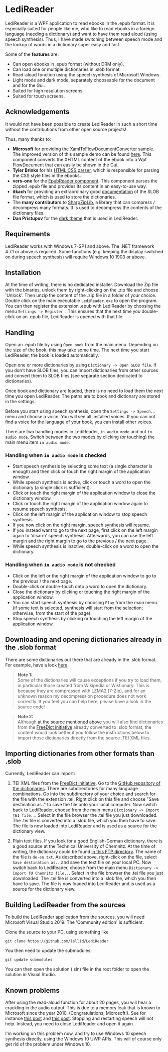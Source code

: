 # LediReader

LediReader is a WPF application to read ebooks in the .epub format. It is especially
suited for people like me, who like to read ebooks in a foreign language (needing a dictionary) and want to have them
read aloud (using speech synthesis). Thus, I have made switching between speech mode and
the lookup of words in a dictionary super easy and fast.

Some of the **features** are:
- Can open ebooks in .epub format (without DRM only).
- Can load one or multiple dictionaries in .slob format. 
- Read-aloud function using the speech synthesis of Microsoft Windows.
- Light mode and dark mode, separately chooseable for the document and for the Gui.
- Suited for high resolution screens.
- Suited for touch screens.


## Acknowledgements

It would not have been possible to create LediReader in such a short time
without the contributions from other open source projects!

Thus, many thanks to:

- **Microsoft** for providing the [XamlToFlowDocumentConverter sample](https://github.com/microsoft/WPF-Samples/blob/master/Sample%20Applications/HtmlToXamlDemo/HtmlToXamlConverter.cs).
The improved version of this sample demo can be found [here](https://github.com/lellid/HtmlToFlowDocument). This component
converts the XHTML content of the ebook into a Wpf FlowDocument that can easily be shown in the Gui.
- **Tyler Brinks** for his [HTML CSS parser](https://github.com/TylerBrinks/ExCSS), which is responsible
for parsing the CSS style files in the ebooks.
- **vers-one** for the [EpubReader component](https://github.com/vers-one/EpubReader). This component
parses the zipped .epub file and provides its content in an easy-to-use way.
- **itkach** for providing an extraordinary good [documentation](https://github.com/itkach/slob) of the SLOB file format,
which is used to store the dictionaries.
- The **many contributors** to [SharpZipLib](https://github.com/icsharpcode/SharpZipLib), a library
that can compress / decompress many formats. It is used to decompress the contents
of the dictionary files.
- **Dan Pristupov** for the [dark theme](https://github.com/DanPristupov/WpfExpressionBlendTheme/tree/master/DarkBlendTheme)
that is used in LediReader.

## Requirements

LediReader works with Windows 7-SP1 and above.
The .NET framework 4.7.1 or above is required.
Some functions (e.g. keeping the display switched on during speech synthesis) will require Windows 10 1903 or above.

## Installation

At the time of writing, there is no dedicated installer. Download the Zip file
with the binaries, unlock them by right-clicking on the .zip file and choose 'Unlock'.
Then unzip the content of the .zip file in a folder of your choice. Double click
on the main executable `LediReader.exe` to open the program. You can then register
the extension .epub with LediReader by choosing the menu `Settings -> Register `.
This ensures that the next time you double-click on an .epub file, LediReader is
opened with that file.

## Handling

Open an .epub file by using `Open book` from the main menu. Depending on the size of
the book, this may take some time. The next time you start LediReader, the book is loaded
automatically.

Open one or more dictionaries by using `Dictionary -> Open SLOB file`. If you
don't have SLOB files, you can import dictionaries from other sources
and convert them to SLOB files (see separate section dedicated to dictionaries).

Once book and dictionary are loaded, there is no need to load them
the next time you open LediReader. The paths are to book and dictionary
are stored in the settings.

Before you start using speech synthesis, open the `Settings -> Speech..` menu and choose a voice.
You will see all installed voices. If you can not find a voice for the language of
your book, you can install other voices.

There are two handling modes in LediReader, `in audio mode` and not `in audio mode`. 
Switch between the two modes by clicking (or touching) the main menu item
`in audio mode`.

### Handling when `in audio mode` is checked

- Start speech synthesis by selecting some text (a single character is enough) and then click
or touch the right margin of the application window.
- While speech synthesis is active, click or touch a word to open
the dictionary (a single click is sufficient).
- Click or touch the right margin of the application window to close the dictionary window. 
- Click or touch the right margin of the application window again to resume speech synthesis.
- Click on the left margin of the application window to stop speech synthesis.
- If you now click on the right margin, speech synthesis will resume.
- If you instead want to go to the next page, first click on the left margin again
to 'disarm' speech synthesis. Afterwards, you can use the left
margin and the right margin to go to the previous / the next page. 
- While speech synthesis is inactive, double-click on a word
to open the dictionary.

### Handling when `in audio mode` is not checked

- Click on the left or the right margin of the application window
to go to the previous / the next page.
- Double-click or double-touch onto a word to open the dictionary.
- Close the dictionary by clicking or touching the right margin of the application window.
- You can start speech synthesis by choosing `Play` from the main menu.
(if some text is selected, synthesis will start from the selection; otherwise, from the start of the page).
- Stop speech synthesis by clicking or touching the left margin of the application window.


## Downloading and opening dictionaries already in the .slob format

There are some dictionaries out there that are already in the .slob format. For example,
have a look [here](https://github.com/itkach/slob/wiki/Dictionaries).

> **Note 1:**  
> Some of the dictionaries will cause exceptions if you try to load them, 
> in particular those created from Wikipedia or Wiktionary. 
> This is because they are compressed with LZMA2 (7-Zip), and for an unknown reason
> my decompression procedure does not work correctly. If you feel you can help here,
> please have a look in the source code!

> **Note 2:**  
> Although [at the source mentioned above](https://github.com/itkach/slob/wiki/Dictionaries)
> you will also find dictionaries from the [FreeDict initiative](https://freedict.org/) already
> converted to .slob format, the content would look better if you follow the instructions
> below to import those dictionaries directly from the source .TEI XML files.


## Importing dictionaries from other formats than .slob

Currently, LediReader can import:

1. TEI XML files from the [FreeDict initiative](https://freedict.org/). Go to
the [GitHub repository of the dictionaries](https://github.com/freedict/fd-dictionaries).
There are subdirectories for many language combinations. Go into the subdirectory
of your choice and search for the file with the extension .tei. Right click on this
file and choose "Save destination as.." to save the file onto your local computer.
Now switch back to LediReader, choose from the main menu `Dictionary -> Import TEI file..`.
Select in the file browser the .tei file you just downloaded. The .tei file
is converted into a .slob file, which you then have to save. The file is now
loaded into LediReader and is used as a source for the dictionary view.

2. Plain text files. If you look for a good English-German dictionary,
there is a good source at the Technical University of Chemnitz. At the time of writing,
the dictionary could be found [in this FTP directory](https://ftp.tu-chemnitz.de/pub/Local/urz/ding/de-en/).
The name of the file is `de-en.txt`. As described above, right-click on the file,
select `Save destination as..` and save the text file on your local PC.
Now switch back to LediReader, choose from the main menu `Dictionary -> Import TU Chemnitz file..`.
Select in the file browser the .tei file you just downloaded. The .tei file
is converted into a .slob file, which you then have to save. The file is now
loaded into LediReader and is used as a source for the dictionary view.



## Building LediReader from the sources

To build the LediReader application from the sources, you will need Microsoft Visual Studio 2019.
The 'Community edition' is sufficient.

Clone the source to your PC, using something like
```
git clone https://github.com/lellid/LediReader
```

You then need to update the submodules:

```
git update submodules
```

You can then open the solution (.sln) file in the root folder to open the solution
in Visual Studio.


## Known problems

After using the read-aloud function for about 20 pages, you will hear a crackling in the audio output.
This is due to a memory leak that is known to Microsoft since the year 2010. (Congratulations, Microsoft!).
See for instance [this post](https://social.microsoft.com/Forums/en-US/ee7bd34f-20c2-4a75-9d5a-a0c5e7f1a9b2/memory-leak-with-speechsynthesizer-please-help?forum=Offtopic) and [this post](https://stackoverflow.com/questions/10707187/memory-leak-in-net-speech-synthesizer).
Stopping and restarting speech will not help. Instead, you need to close LediReader and
open it again.

I'm working on this problem now, and try to use Windows 10 speech synthesis directly, using the 
Windows 10 UWP APIs. This will of course only get rid of the problem under Windows 10.
